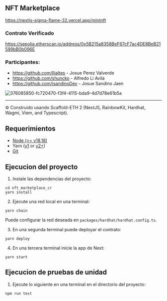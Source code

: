 ## NFT Marketplace

https://nextjs-sigma-flame-32.vercel.app/mintnft


### Contrato Verificado
https://sepolia.etherscan.io/address/0x5B215a8358BeF67cF7ac4DE8BeB21599bB0b096E

### Participantes:
- https://github.com/Ilialtes - Josue Perez Valverde
- https://github.com/shuncko - Alfredo Li Avila
- https://github.com/jsandinoDev - Josue Sandino Jaen

![376085850-fc720470-f3f4-4115-bda9-4d7d78e61b5a](https://github.com/user-attachments/assets/8fb4d750-68a2-49d8-94ea-47a7690a7ad7)

------------------------------------------------------------------------

⚙️ Construido usando Scaffold-ETH 2 (NextJS, RainbowKit, Hardhat, Wagmi, Viem, and Typescript).

## Requerimientos

- [Node (>= v18.18)](https://nodejs.org/en/download/)
- Yarn ([v1](https://classic.yarnpkg.com/en/docs/install/) or [v2+](https://yarnpkg.com/getting-started/install))
- [Git](https://git-scm.com/downloads)

## Ejecucion del proyecto

1. Instale las dependencias del proyecto:

```
cd nft_marketplace_cr
yarn install
```

2. Ejecute una red local en una terminal:

```
yarn chain
```

Puede configurar la red deseada en `packages/hardhat/hardhat.config.ts`.

3. En una segunda terminal puede deployar el contrato:

```
yarn deploy
```

4. En una tercera terminal inicie la app de Next:

```
yarn start
```

## Ejecucion de pruebas de unidad

1. Ejecute lo siguiente en una terminal en el directorio del proyecto:

```
npm run test 
```

